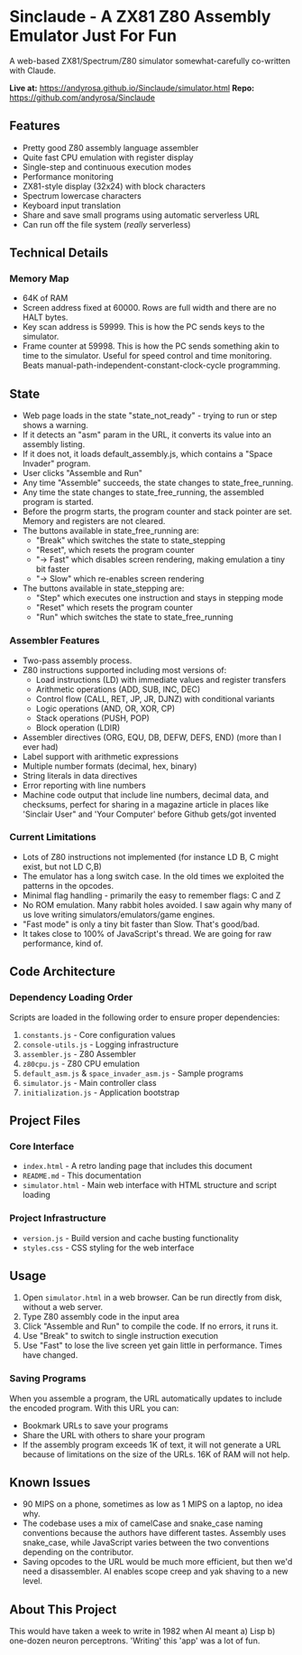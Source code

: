 # Sinclaude - A ZX81 Z80 Assembly Emulator Just For Fun

A web-based ZX81/Spectrum/Z80 simulator somewhat-carefully co-written with Claude.

**Live at:** https://andyrosa.github.io/Sinclaude/simulator.html
**Repo:** https://github.com/andyrosa/Sinclaude

## Features

- Pretty good Z80 assembly language assembler
- Quite fast CPU emulation with register display
- Single-step and continuous execution modes
- Performance monitoring
- ZX81-style display (32x24) with block characters
- Spectrum lowercase characters
- Keyboard input translation
- Share and save small programs using automatic serverless URL
- Can run off the file system (*really* serverless)

## Technical Details

### Memory Map
- 64K of RAM
- Screen address fixed at 60000. Rows are full width and there are no HALT bytes.
- Key scan address is 59999. This is how the PC sends keys to the simulator.
- Frame counter at 59998. This is how the PC sends something akin to time to the simulator. Useful for speed control and time monitoring. Beats manual-path-independent-constant-clock-cycle programming.

## State
- Web page loads in the state "state_not_ready" - trying to run or step shows a warning.
- If it detects an "asm" param in the URL, it converts its value into an assembly listing.
- If it does not, it loads default_assembly.js, which contains a "Space Invader" program.
- User clicks "Assemble and Run"
- Any time "Assemble" succeeds, the state changes to state_free_running.
- Any time the state changes to state_free_running, the assembled program is started.
- Before the progrm starts, the program counter and stack pointer are set. Memory and registers are not cleared.
- The buttons available in state_free_running are:
  - "Break" which switches the state to state_stepping
  - "Reset", which resets the program counter
  - "-> Fast" which disables screen rendering, making emulation a tiny bit faster
  - "-> Slow" which re-enables screen rendering
- The buttons available in state_stepping are:
  - "Step" which executes one instruction and stays in stepping mode
  - "Reset" which resets the program counter
  - "Run" which switches the state to state_free_running

### Assembler Features

- Two-pass assembly process.
- Z80 instructions supported including most versions of:
  - Load instructions (LD) with immediate values and register transfers
  - Arithmetic operations (ADD, SUB, INC, DEC)
  - Control flow (CALL, RET, JP, JR, DJNZ) with conditional variants
  - Logic operations (AND, OR, XOR, CP)
  - Stack operations (PUSH, POP)
  - Block operation (LDIR)
- Assembler directives (ORG, EQU, DB, DEFW, DEFS, END) (more than I ever had)
- Label support with arithmetic expressions
- Multiple number formats (decimal, hex, binary)
- String literals in data directives
- Error reporting with line numbers
- Machine code output that include line numbers, decimal data, and checksums, perfect for sharing in a magazine article in places like 'Sinclair User" and 'Your Computer' before Github gets/got invented

### Current Limitations

- Lots of Z80 instructions not implemented (for instance LD B, C might exist, but not LD C,B)
- The emulator has a long switch case. In the old times we exploited the patterns in the opcodes.
- Minimal flag handling - primarily the easy to remember flags: C and Z
- No ROM emulation. Many rabbit holes avoided. I saw again why many of us love writing simulators/emulators/game engines.
- "Fast mode" is only a tiny bit faster than Slow. That's good/bad.
- It takes close to 100% of JavaScript's thread. We are going for raw performance, kind of.

## Code Architecture

### Dependency Loading Order
Scripts are loaded in the following order to ensure proper dependencies:
1. `constants.js` - Core configuration values
2. `console-utils.js` - Logging infrastructure  
3. `assembler.js` - Z80 Assembler
4. `z80cpu.js` - Z80 CPU emulation
5. `default_asm.js` & `space_invader_asm.js` - Sample programs
6. `simulator.js` - Main controller class
7. `initialization.js` - Application bootstrap

## Project Files

### Core Interface
- `index.html` - A retro landing page that includes this document
- `README.md` - This documentation
- `simulator.html` - Main web interface with HTML structure and script loading

### Project Infrastructure
- `version.js` - Build version and cache busting functionality
- `styles.css` - CSS styling for the web interface 

## Usage

1. Open `simulator.html` in a web browser. Can be run directly from disk, without a web server.
2. Type Z80 assembly code in the input area
3. Click "Assemble and Run" to compile the code. If no errors, it runs it.
4. Use "Break" to switch to single instruction execution
5. Use "Fast" to lose the live screen yet gain little in performance. Times have changed.

### Saving Programs

When you assemble a program, the URL automatically updates to include the encoded program. With this URL you can:
- Bookmark URLs to save your programs
- Share the URL with others to share your program
- If the assembly program exceeds 1K of text, it will not generate a URL because of limitations on the size of the URLs. 16K of RAM will not help.

## Known Issues
- 90 MIPS on a phone, sometimes as low as 1 MIPS on a laptop, no idea why.
- The codebase uses a mix of camelCase and snake_case naming conventions because the authors have different tastes. Assembly uses snake_case, while JavaScript varies between the two conventions depending on the contributor.
- Saving opcodes to the URL would be much more efficient, but then we'd need a disassembler. AI enables scope creep and yak shaving to a new level.

## About This Project

This would have taken a week to write in 1982 when AI meant a) Lisp b) one-dozen neuron perceptrons. 'Writing' this 'app' was a lot of fun.
